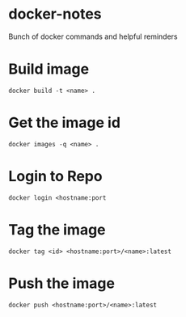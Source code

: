 # docker-notes
Bunch of docker commands and helpful reminders

# Build image

`docker build -t <name> .`

# Get the image id #

`docker images -q <name> .`

# Login to Repo #

`docker login <hostname:port`

# Tag the image #

`docker tag <id> <hostname:port>/<name>:latest`

# Push the image #

`docker push <hostname:port>/<name>:latest`
